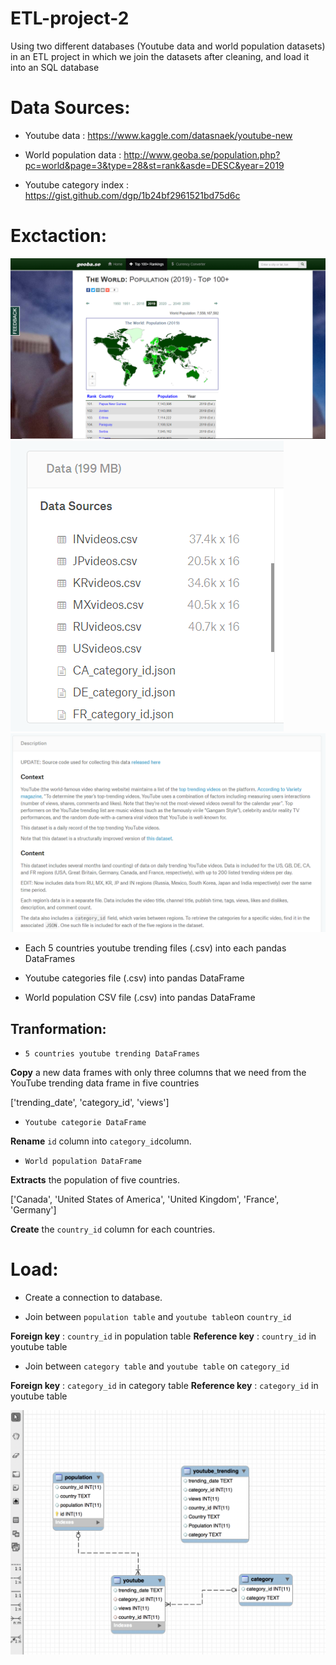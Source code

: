 # ETL-project-2
Using two different databases (Youtube data and world population datasets) in an ETL project in which we join the datasets after cleaning, and load it into an SQL database

# Data Sources:

- Youtube data
: https://www.kaggle.com/datasnaek/youtube-new 

- World population data 
: http://www.geoba.se/population.php?pc=world&page=3&type=28&st=rank&asde=DESC&year=2019 

- Youtube category index 
: https://gist.github.com/dgp/1b24bf2961521bd75d6c 

# Exctaction:

<img src="readme-media/pop.PNG" alt="pop pic">

<img src="readme-media/yt-countries-data-names.PNG" alt="yt format -data">

<img src="readme-media/yt-data-description.PNG" alt="yt format -desc">

* Each 5 countries youtube trending files (.csv) into each pandas DataFrames

* Youtube categories file (.csv) into pandas DataFrame

* World population CSV file (.csv) into pandas DataFrame


## Tranformation:

* `5 countries youtube trending DataFrames`

**Copy** a new data frames with only three columns that we need from the YouTube trending data frame in five countries
 
  ['trending_date', 'category_id', 'views']

* `Youtube categorie DataFrame`

 **Rename** `id` column into `category_id`column.

* `World population DataFrame `

**Extracts** the population of five countries.

  ['Canada', 'United States of America', 'United Kingdom', 'France', 'Germany']

**Create** the `country_id` column for each countries.



# Load:
  * Create a connection to database.
  
  * Join between `population table` and `youtube table`on `country_id`
  
  **Foreign key** : `country_id` in population table
  **Reference key** : `country_id` in youtube table
  
  * Join between `category table` and `youtube table` on `category_id`
  
  **Foreign key** : `category_id` in category table
  **Reference key** : `category_id` in youtube table
  
 
 
  
  ![GitHub Logo](/img/EER_diagram.png)
